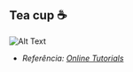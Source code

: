 ## Tea cup ☕

![Alt Text](https://github.com/taguinara/tea_cup/blob/main/tea_cup.gif)

* *Referência: [Online Tutorials](https://www.youtube.com/watch?v=_jOqYe0eFqY)*
